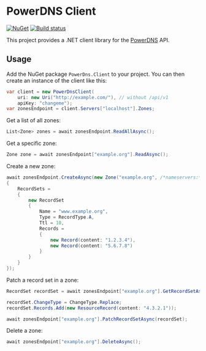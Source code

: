 # PowerDNS Client

[![NuGet](https://img.shields.io/nuget/v/PowerDns.Client.svg)](https://www.nuget.org/packages/PowerDns.Client/)
[![Build status](https://img.shields.io/appveyor/ci/AXOOM/powerdns-client.svg)](https://ci.appveyor.com/project/AXOOM/powerdns-client)

This project provides a .NET client library for the [PowerDNS](https://www.powerdns.com/) API.

## Usage

Add the NuGet package `PowerDns.Client` to your project. You can then create an instance of the client like this:

```csharp
var client = new PowerDnsClient(
    uri: new Uri("http://example.com/"), // without /api/v1
    apiKey: "changeme");
var zonesEndpoint = client.Servers["localhost"].Zones;
```

Get a list of all zones:

```csharp
List<Zone> zones = await zonesEndpoint.ReadAllAsync();
```

Get a specific zone:

```csharp
Zone zone = await zonesEndpoint["example.org"].ReadAsync();
```

Create a new zone:

```csharp
await zonesEndpoint.CreateAsync(new Zone("example.org", /*nameservers:*/ "ns1.example.org", "ns2.example.org")
{
    RecordSets =
    {
        new RecordSet
        {
            Name = "www.example.org",
            Type = RecordType.A,
            Ttl = 10,
            Records = 
            {
                new Record(content: "1.2.3.4"),
                new Record(content: "5.6.7.8")
            }
        }
    }
});
```

Patch a record set in a zone:

```csharp
RecordSet recordSet = await zonesEndpoint["example.org"].GetRecordSetAsync("www.example.org");

recordSet.ChangeType = ChangeType.Replace;
recordSet.Records.Add(new ResourceRecord(content: "4.3.2.1"));

await zonesEndpoint["example.org"].PatchRecordSetAsync(recordSet);
```

Delete a zone:

```csharp
await zonesEndpoint["example.org"].DeleteAsync();
```
